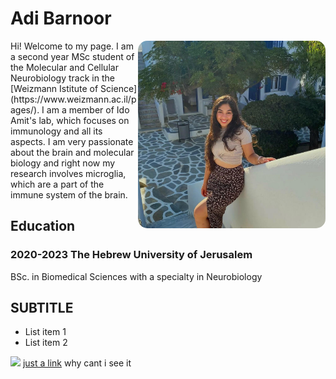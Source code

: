 # Adi Barnoor
  <img src="PHOTO.jpg" width="300" style="border-radius: 15px;" align="right">
Hi! Welcome to my page.
I am a second year MSc student of the Molecular and Cellular Neurobiology track in the [Weizmann Istitute of Science](https://www.weizmann.ac.il/pages/).
I am a member of Ido Amit's lab, which focuses on immunology and all its aspects. I am very passionate about the brain and molecular biology and right now my research involves microglia, which are a part of the immune system of the brain.


## **Education**
### 2020-2023 The Hebrew University of Jerusalem
BSc. in Biomedical Sciences with a specialty in Neurobiology

## SUBTITLE
* List item 1
* List item 2

![](https://cdn.britannica.com/80/150980-050-84B9202C/Giant-panda-cub-branch.jpg)
[just a link](https://cdn.britannica.com/80/150980-050-84B9202C/Giant-panda-cub-branch.jpg)
why cant i see it

